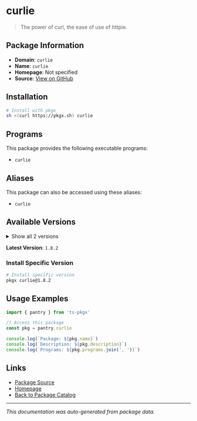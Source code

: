 # curlie

> The power of curl, the ease of use of httpie.

## Package Information

- **Domain**: `curlie`
- **Name**: `curlie`
- **Homepage**: Not specified
- **Source**: [View on GitHub](https://github.com/pkgxdev/pantry/tree/main/projects/curlie.io/package.yml)

## Installation

```bash
# Install with pkgx
sh <(curl https://pkgx.sh) curlie
```

## Programs

This package provides the following executable programs:

- `curlie`

## Aliases

This package can also be accessed using these aliases:

- `curlie`

## Available Versions

<details>
<summary>Show all 2 versions</summary>

- `1.8.2`, `1.7.2`

</details>

**Latest Version**: `1.8.2`

### Install Specific Version

```bash
# Install specific version
pkgx curlie@1.8.2
```

## Usage Examples

```typescript
import { pantry } from 'ts-pkgx'

// Access this package
const pkg = pantry.curlie

console.log(`Package: ${pkg.name}`)
console.log(`Description: ${pkg.description}`)
console.log(`Programs: ${pkg.programs.join(', ')}`)
```

## Links

- [Package Source](https://github.com/pkgxdev/pantry/tree/main/projects/curlie.io/package.yml)
- [Homepage](#)
- [Back to Package Catalog](../package-catalog.md)

---

*This documentation was auto-generated from package data.*
